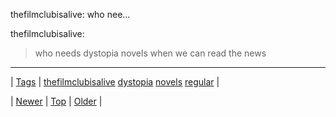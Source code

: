 <!--
title: thefilmclubisalive
date: 2020-06-28T15:27:00.048Z
tags: thefilmclubisalive, dystopia, novels, regular
-->


thefilmclubisalive: who nee...

<p>thefilmclubisalive:</p>
<blockquote>
<p>who needs dystopia novels when we can read the news</p>
</blockquote>

<!--BOTTOM-POST-NAVIGATION-->
---

| [Tags](tags.md) | [thefilmclubisalive](tag-thefilmclubisalive.md) [dystopia](tag-dystopia.md) [novels](tag-novels.md) [regular](tag-regular.md) |

| [Newer](103711108734.md) | [Top](index.md) | [Older](103739509204.md) |